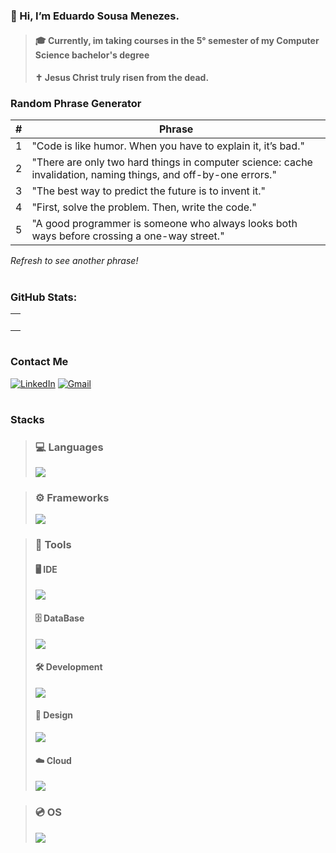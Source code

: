 ### 👋 Hi, I’m Eduardo Sousa Menezes.

>#### 🎓 Currently, im taking courses in the 5° semester of my Computer Science bachelor's degree
>#### ✝️ Jesus Christ truly risen from the dead.

### Random Phrase Generator

| #  | Phrase |
|----|--------|
| 1  | "Code is like humor. When you have to explain it, it’s bad." |
| 2  | "There are only two hard things in computer science: cache invalidation, naming things, and off-by-one errors." |
| 3  | "The best way to predict the future is to invent it." |
| 4  | "First, solve the problem. Then, write the code." |
| 5  | "A good programmer is someone who always looks both ways before crossing a one-way street." |

_Refresh to see another phrase!_

#
### GitHub Stats:
<table>
  <td style="width: 100%;">
    <img src="https://github-readme-stats.vercel.app/api?username=dudublessed&show_icons=true&theme=tokyonight&bg_color=000000%&include_all_commits=true%" style="width: 100%; max-width: 00px;">
  </td>
</table>

#

### Contact Me

[![LinkedIn](https://skillicons.dev/icons?i=linkedin)](https://www.linkedin.com/in/ddsmlkd/)
[![Gmail](https://skillicons.dev/icons?i=gmail)](mailto:estudantilmenezes@gmail.com)

#

### Stacks

>### 💻 Languages
>![](https://skillicons.dev/icons?i=php,cs,js,html,css,&perline=10)

>### ⚙️ Frameworks
>![](https://skillicons.dev/icons?i=tailwind&perline=6)

>### 🔧 Tools
>
>#### 🖥️ IDE
>![](https://skillicons.dev/icons?i=phpstorm,visualstudio,vscode&perline=10)
>#### 🗄️ DataBase
>![](https://skillicons.dev/icons?i=postgresql,mysql,mongodb&perline=10)
>#### 🛠️ Development
>![](https://skillicons.dev/icons?i=git,dotnet&perline=10)
>#### 🎨 Design
>![](https://skillicons.dev/icons?i=figma&perline=10)
>#### ☁️ Cloud
>![](https://skillicons.dev/icons?i=azure&perline=10)

>### 💿 OS
>![](https://skillicons.dev/icons?i=windows,ubuntu&perline=10)






